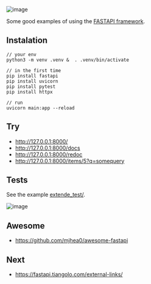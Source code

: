 ![image](https://user-images.githubusercontent.com/1257048/204164980-6e893ff8-f25a-44b9-8baa-1dc6770a3b2d.png)

Some good examples of using the [FASTAPI framework](https://fastapi.tiangolo.com/).


## Instalation

    // your env
    python3 -m venv .venv &  . .venv/bin/activate

    // in the first time
    pip install fastapi
    pip install uvicorn
    pip install pytest
    pip install httpx

    // run
    uvicorn main:app --reload


## Try

+ http://127.0.0.1:8000/
+ http://127.0.0.1:8000/docs
+ http://127.0.0.1:8000/redoc
+ http://127.0.0.1:8000/items/5?q=somequery


## Tests

See the example [extende_test/](04extented_test/).

![image](https://user-images.githubusercontent.com/1257048/206860950-4cac2e58-a5c9-41b9-add2-06c83bddf7c0.png)


## Awesome

- https://github.com/mjhea0/awesome-fastapi

## Next

- https://fastapi.tiangolo.com/external-links/